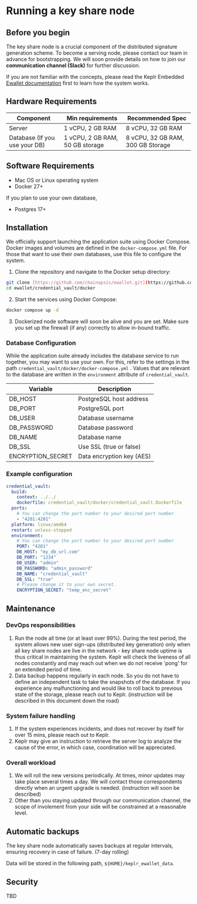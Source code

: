 # Running a key share node

## Before you begin

The key share node is a crucial component of the distributed signature
generation scheme. To become a serving node, please contact our team in advance
for bootstrapping. We will soon provide details on how to join our
**communication channel (Slack)** for further discussion.

If you are not familiar with the concepts, please read the Keplr Embedded
[Ewallet documentation](../README.md) first to learn how the system works.

## Hardware Requirements

| Component                     | Min requirements                | Recommended Spec                  |
| ----------------------------- | ------------------------------- | --------------------------------- |
| Server                        | 1 vCPU, 2 GB RAM                | 8 vCPU, 32 GB RAM                 |
| Database (If you use your DB) | 1 vCPU, 2 GB RAM, 50 GB storage | 8 vCPU, 32 GB RAM, 300 GB Storage |

## Software Requirements

- Mac OS or Linux operating system
- Docker 27+

If you plan to use your own database,

- Postgres 17+

## Installation

We officially support launching the application suite using Docker Compose.
Docker images and volumes are defined in the `docker-compose.yml` file. For
those that want to use their own databases, use this file to configure the
system.

1. Clone the repository and navigate to the Docker setup directory:

```bash
git clone [https://github.com/chainapsis/ewallet.git](https://github.com/chainapsis/ewallet-public.git)
cd ewallet/credential_vault/docker
```

2. Start the services using Docker Compose:

```bash
docker compose up -d
```

3. Dockerized node software will soon be alive and you are set. Make sure you
   set up the firewall (if any) correctly to allow in-bound traffic.

### Database Configuration

While the application suite already includes the database service to run
together, you may want to use your own. For this, refer to the settings in the
path `credential_vault/docker/docker-compose.yml` . Values that are relevant to
the database are written in the `environment` attribute of `credential_vault`.

| **Variable**      | **Description**           |
| ----------------- | ------------------------- |
| DB_HOST           | PostgreSQL host address   |
| DB_PORT           | PostgreSQL port           |
| DB_USER           | Database username         |
| DB_PASSWORD       | Database password         |
| DB_NAME           | Database name             |
| DB_SSL            | Use SSL (true or false)   |
| ENCRYPTION_SECRET | Data encryption key (AES) |

### Example configuration

```yaml
credential_vault:
  build:
    context: ../../
    dockerfile: credential_vault/docker/credential_vault.Dockerfile
  ports:
    # You can change the port number to your desired port number
    - "4201:4201"
  platform: linux/amd64
  restart: unless-stopped
  environment:
    # You can change the port number to your desired port number
    PORT: "4201"
    DB_HOST: "my_db_url.com"
    DB_PORT: "1234"
    DB_USER: "admin"
    DB_PASSWORD: "admin_password"
    DB_NAME: "credential_vault"
    DB_SSL: "true"
    # Please change it to your own secret.
    ENCRYPTION_SECRET: "temp_enc_secret"
```

## Maintenance

### DevOps responsibilities

1. Run the node all time (or at least over 99%). During the test period, the
   system allows new user sign-ups (distributed key generation) only when all
   key share nodes are live in the network - key share node uptime is thus
   critical in maintaining the system. Keplr will check the liveness of all
   nodes constantly and may reach out when we do not receive 'pong' for an
   extended period of time.
2. Data backup happens regularly in each node. So you do not have to define an
   independent task to take the snapshots of the database. If you experience any
   malfunctioning and would like to roll back to previous state of the storage,
   please reach out to Keplr. (instruction will be described in this document
   down the road)

### System failure handling

1. If the system experiences incidents, and does not recover by itself for over
   15 mins, please reach out to Keplr.
2. Keplr may give an instruction to retrieve the server log to analyze the cause
   of the error, in which case, coordination will be appreciated.

### Overall workload

1. We will roll the new versions periodically. At times, minor updates may take
   place several times a day. We will contact those correspondents directly when
   an urgent upgrade is needed. (instruction will soon be described)
2. Other than you staying updated through our communication channel, the scope
   of involement from your side will be constrained at a reasonable level.

## Automatic backups

The key share node automatically saves backups at regular intervals, ensuring
recovery in case of failure. (7-day rolling)

Data will be stored in the following path, `${HOME}/keplr_ewallet_data`.

## Security

TBD

